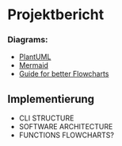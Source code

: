 # Projektbericht

### Diagrams:

* [PlantUML](https://plantuml.com)
* [Mermaid](https://mermaid-js.github.io/mermaid/#/)
* [Guide for better Flowcharts](https://www.smartdraw.com/flowchart/flowchart-tips.htm)

## Implementierung

* CLI STRUCTURE
* SOFTWARE ARCHITECTURE
* FUNCTIONS FLOWCHARTS?

